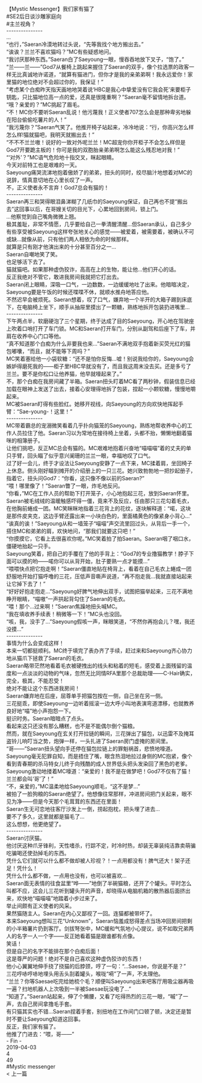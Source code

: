 <br/>
【Mystic Messenger】我们家有猫了<br/>
#SE2后日谈沙雕家庭向<br/>
#主兰视角？<br/>
---------------<br/>
...<br/>
“也行，”Saeran冷漠地转过头说，“先等我找个地方搬出去。”<br/>
“诶诶？兰兰不喜欢猫吗？”MC有些疑惑地问。<br/>
“我讨厌那种东西。”Saeran白了Saeyoung一眼，慢吞吞地放下叉子，“饱了。”<br/>
“兰——兰——”God7从餐椅上跳起来握住了Saeran的双手，像个拉选票的政客一样无比真诚地许诺道，“就算有猫进门，但你才是我的亲弟弟啊！我永远爱你！家里猫的地位绝对不会超过你的，我保证！”<br/>
“考虑某个白痴昨天指天画地地哭着说‘HBC是我心中挚爱没有它我会死’来要柜子钥匙，只比猫地位高一点的爱，还真是很隆重啊？”Saeran毫不留情地拆台道。<br/>
“哦？亲爱的？”MC挑起了眉毛。<br/>
“不！MC你不要听Saeran乱说！他污蔑我！正义使者707怎么会是那种卑劣地躲在阳台偷偷吃薯片的人！”<br/>
“我污蔑你？”Saeran气笑了。他推开椅子站起来，冷冷地说：“行，你高兴怎么样怎么样!猫就猫吧，我明天就搬出去！”<br/>
“不不不兰兰嗷！说好的一致对外呢兰兰！MC超宠你你开柜子不会怎么样但是God7开要跪主板的！你可是我的双胞胎亲弟弟啊怎么能这么残忍地对我！”<br/>
“‘对外’？”MC语气危险地十指交叉，眯起眼睛。<br/>
今天对前特工也是艰难的一天。<br/>
Saeyoung痛哭流涕地抱着傲娇了的弟弟，扭头的同时，绞尽脑汁地想着对MC的说辞，情真意切地在心里长叹了一声。<br/>
不，正义使者永不言弃！God7总会有猫的！<br/>
---------------<br/>
Saeran再三和哭得眼泪鼻涕糊了几纸巾的Saeyoung保证，自己再也不提“搬出去”这回事以后，在哥嫂关切的目光下，心累地回到房间，锁上门。<br/>
...他察觉到自己嘴角微微上翘。<br/>
极其羞耻，非常不情愿，几乎要给自己一拳清醒清醒...但Saeran承认，自己多少有些享受被Saeyoung这样夸张地关心的感觉——被爱着，被需要着，被确认不可或缺...就像从前，只有他们两人相依为命的时候那样。<br/>
就算是只有刚才他演出来的十分甚至百分之一...<br/>
Saeran自嘲地笑了笑。<br/>
也足够活下去了。<br/>
猫就猫吧。如果那种虚伪狡诈，高高在上的生物，能让他...他们开心的话。<br/>
反正我绝对不管它，敢进我房间我就把它打出去。<br/>
Saeran闭上眼睛，深吸一口气，一边数数，一边缓缓地吐了出来。他暗暗决定，Saeyoung要是午饭的时候还喋喋不休，就顺水推舟地答应他。<br/>
不然迟早会被烦死。Saeran想着，叹了口气，嫌弃地一个半开的大箱子踢到床底下，在电脑椅上坐下，顺手从抽屉里摸出了一颗糖，熟练地拆开包装扔进嘴里...<br/>
---------------<br/>
下午两点半，软磨硬泡了三个星期，终于达成了目的Saeyoung，开心地在驾驶座上吹着口哨打开了车门锁。MC和Saeran打开车门，分别从副驾和后座下了车，并肩在收养中心门口等他。<br/>
“真不知道那个白痴为什么非要我也来...”Saeran不满地双手抱着新买荧光红的猫包嘟囔，“而且，就不能等下周吗？”<br/>
MC笑着塞给他一小袋软糖：“还不是怕你反悔...嘘！别说我给你的，Saeyoung会嫉妒得磨死我的——柜子里HBC早就没有了，而且我这周末没去买。还是多亏了兰兰。要不是你松口让他养猫，他早就嚎起来了。”<br/>
不，那个白痴在我房间藏了半箱。Saeran扭头盯着MC看了两秒钟，假装信息已经加载在眼神上发送了出去，接着心安理得地拆了包装，捏起一小颗软糖，慢慢地嚼起来。<br/>
MC被Saeran盯得有些脸红。她移开视线，向Saeyoung的方向欢快地挥起手臂：“Sae-young-！这里！”<br/>
---------------<br/>
MC带着霸总的宠溺微笑看着几乎扑向猫笼的Saeyoung，熟练地帮收养中心的工作人员拉住了他。Saeran习以为常地在接待椅上坐着，头都不抬，懒懒地翻着猫咪的相簿册子。<br/>
让他们挑吧，反正MC总会有猫的。MC艰难地抱着兴奋地“喵喵喵”着的丈夫的单只手臂，回头瞄了似乎意兴阑珊的兰兰一眼，幸福地叹了口气。<br/>
过了好一会儿，终于才设法让Saeyoung安静了一点下来，MC揉着肩，坐回椅子上休息。侧头刚好瞄到摊开的介绍册上的一只三花。她兴致勃勃地一把抄起册子，指着它，扭头问God7：“你看，这只像不像以前的Saeran?”<br/>
“喂！哪里像了！”Saeran瞥了一眼，炸毛地反问。<br/>
“你看，”MC在工作人员的帮助下打开笼子，小心地抱起三花，放到Saeran怀里。Saeran被毛绒绒的温暖触感吓得一僵，竟来不及反应，任由那只三花勾着毛衣，在他胸前蜷成一团。MC笑眯眯地指着三花背上的花纹，逐块解释道：“喏，这块是那件皮夹克，这边手臂还露出来一小块白色的，里面橘黄色的像紧身小背心...”<br/>
“诶真的诶！”Saeyoung从和一墙笼子“喵喵”声交流里回过头，从背后一手一个，搭住MC和弟弟的肩，欢快地问，“那我们就要这只吧！”<br/>
“你摸摸它，它看上去很喜欢你呢。”MC笑着拍了拍Saeran。Saeran咽了咽口水，僵硬地抬起一只手。<br/>
Saeyoung笑着，把自己的手覆在了他的手背上：“God7的专业撸猫教学！脖子下面可以摸的哟——喏你可以从背开始，肚子要熟一点才能摸...”<br/>
“喂喂快点把它抱走啊！”Saeran僵直地贴在椅背上，看着在自己毛衣上蜷成一团舒服地开始打猫呼噜的三花，压低声音嘶声说道，“再不抱走我...我就直接站起来让它掉下去了！”<br/>
“好好好抱走抱走...”Saeyoung好脾气地伸出双手，试图把猫举起来，三花不满地睁开眼睛，“喵嗷”一声拱起背勾住了Saeran的毛衣。<br/>
“喂！那个...过来啊！”Saeran焦躁地扭头喊MC。<br/>
“我在填收养手续表！稍微等一下！”MC头也没回。<br/>
“咳，我，没手了...”Saeyoung假咳一声，眯眼笑道，“不然你再抱会儿？嘿，我还没摸...”<br/>
---------------<br/>
事情为什么会变成这样！<br/>
本来一切都挺顺利。MC终于填完了表办齐了手续，赶过来和Saeyoung齐心协力地从猫爪下拯救了Saeran的毛衣。<br/>
Saeran略带茫然地看着毛衣被硬拽出的线头和粘着的短毛，感受着上面残留的温度和一点淡淡的动物的气味，忽然无比同情RFA里那个总裁助理——C-Hair确实，完全，极其，不能忍受！<br/>
绝对不能让这个东西进我房间！<br/>
Saeran嫌弃地在后座，屈尊单手把猫包按在一侧，自己坐在另一侧。<br/>
三花挺乖，即使Saeyoung一边听着摇滚一边大呼小叫地表演弯道漂移，也就教养良好地“喵”地小声抱怨一下。<br/>
挺识时务。Saeran暗暗点了点头。<br/>
看起来这只还没有那么糟糕，也不是不能偶尔倒个猫粮。<br/>
然而，就在Saeyoung在玄关打开拉链的瞬间，三花弹出了猫包，以迅雷不及掩耳盗铃儿响叮当之势，炮弹一样，一头扎进了Saeran房门虚掩的房间里。<br/>
“哥——”Saeran扭头望向手还停在猫包拉链上的罪魁祸首，悲愤地嚎道。<br/>
Saeyoung毫无犯罪自知，而是捂住了嘴，眼含热泪地拉过身侧的MC抱紧，像个看到青春期的杀马特女儿终于向残酷的成人世界低头把头发染回了黑色的老爹。Saeyoung激动地搂着MC嚎道：“亲爱的！我不是在做梦吧！God7不仅有了猫！兰兰都会叫‘哥’了！”<br/>
“不，亲爱的，”MC温柔地给Saeyoung顺毛，“这不是梦...”<br/>
被拍了一脸狗粮的Saeran绝望了。他想像往常那样，冲进房间把门关起来，眼不见为净——但是今天那个毛茸茸的东西还在里面！<br/>
Saeran生无可恋地往客厅沙发上一倒，捞起抱枕，把头埋了进去...<br/>
要不了多久，这里就都是猫毛了...<br/>
这么想想，他更绝望了。<br/>
---------------<br/>
Saeran讨厌猫。<br/>
他讨厌这种爪牙锋利，天性嗜杀，行踪不定，时冷时热，却装无辜装纯洁靠卖萌骗吃骗喝还使劲掉毛的东西。<br/>
凭什么它们就可以什么都不做却被人珍视？！一点用都没有！脾气还大！架子还足！凭什么！<br/>
凭什么什么都不做，一点用也没有，也可以被喜欢...<br/>
Saeran面无表情的往食盆里“哗——”地倒了半碗猫粮，还开了个罐头。平时怎么叫都不应，这会儿三花听到罐头开的声音，却晓得从电脑机箱的散热器后面挤出来，欢快地“喵喵喵”地踏着小步过来了。<br/>
举止间颇有正义使者的风采。<br/>
果然猫随主人。Saeran在内心又鄙视了一回。连猫都被带坏了。<br/>
本来Saeyoung想叫三花“Unknown”，Saeran恼羞成怒得差点当场冲回房间把剩的小半箱薯片扔到客厅。剑拔弩张中，MC缓和气氛地小心提议，说不如取兄弟两人的名字一人一个字——反正她看着猫是跟谁都有点像。<br/>
笑话！<br/>
但是自己的名字不能排在那个白痴后面！<br/>
这是尊严的问题！绝对不是自己喜欢这种虚伪狡诈的东西！<br/>
他小心翼翼地伸手挠了挠猫的后脖颈，哼了一句：“...Saesae，你说是不是？”<br/>
三花哼哧哼哧地埋头用舌头刮着罐头，喉咙“嗬”了一声，不太理他。<br/>
“兰兰？你等Saesae吃完给她梳个毛？顺便叫Saeyoung出来吧客厅用吸尘器再吸一遍？扫地机器人上次吸到一半被Saesae玩没电了...”<br/>
“知道了。”Saeran站起来，伸了个懒腰，又看了吃得热烈的三花一眼，“嘁”了一声，去自己房间拿撸毛手套。<br/>
有只猫其实也不错...Saeran捏着手套，别扭地在工作间门口顿了顿，决定还是暂时不要让Saeyoung知道这回事。<br/>
反正，我们家有猫了。<br/>
他推了门进去：“喂，哥——”<br/>
- Fin -<br/>
2019-04-03<br/>
4<br/>
49<br/>
#Mystic messenger<br/>
< 上一篇<br/>
